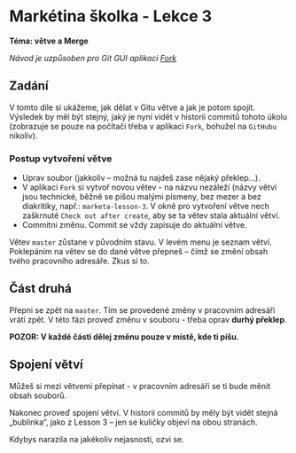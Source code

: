 # Markétina školka - Lekce 3
**Téma: větve a Merge**

_Návod je uzpůsoben pro Git GUI aplikaci [Fork](https://git-fork.com/)_

## Zadání
V tomto díle si ukážeme, jak dělat v Gitu větve a jak je potom spojit. Výsledek
by měl být stejný, jaký je nyní vidět v historii commitů tohoto úkolu (zobrazuje
se pouze na počítači třeba v aplikaci `Fork`, bohužel na `GitHubu` nikoliv).

### Postup vytvoření větve
- Uprav soubor (jakkoliv – možná tu najdeš zase nějaký překlep…).
- V aplikaci `Fork` si vytvoř novou větev - na názvu nezáleží (názvy větví jsou
technické, běžně se píšou malými písmeny, bez mezer a bez diakritiky, např.:
`marketa-lesson-3`. V okně pro vytvoření větve nech zaškrnuté `Check out after create`,
aby se ta větev stala aktuální větví.
- Commitni změnu. Commit se vždy zapisuje do aktuální větve.

Větev `master` zůstane v původním stavu. V levém menu je seznam větví. Poklepáním
na větev se do dané větve přepneš – čímž se změní obsah tvého pracovního adresáře.
Zkus si to.

## Část druhá
Přepni se zpět na `master`. Tím se provedené změny v pracovním adresáři vrátí
zpět. V této fázi proveď změnu v souboru - třeba oprav **durhý překlep**.

**POZOR: V každé části dělej změnu pouze v místě, kde ti píšu.**

## Spojení větví
Můžeš si mezi větvemi přepínat - v pracovním adresáři se ti bude měnit obsah
souborů.

Nakonec proveď spojení větví. V historii commitů by měly být vidět stejná 
„bublinka“, jako z Lesson 3 – jen se kuličky objeví na obou stranách. 

Kdybys narazila na jakékoliv nejasnosti, ozvi se.